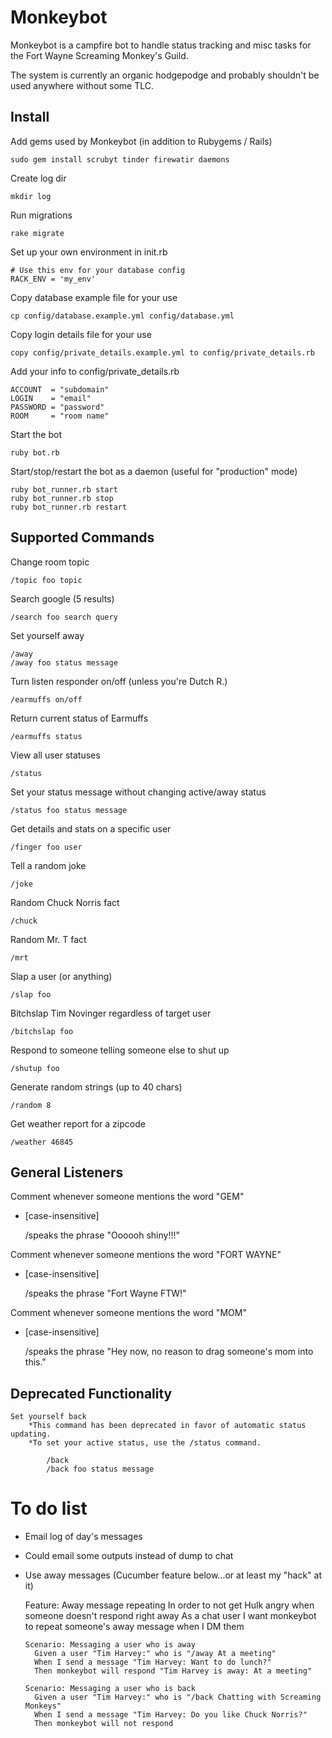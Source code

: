 Monkeybot
===

Monkeybot is a campfire bot to handle status tracking and misc tasks for the Fort Wayne Screaming Monkey's Guild.

The system is currently an organic hodgepodge and probably shouldn't be used anywhere without some TLC.

Install
---

Add gems used by Monkeybot (in addition to Rubygems / Rails)

    sudo gem install scrubyt tinder firewatir daemons

Create log dir

    mkdir log
  
Run migrations

    rake migrate

Set up your own environment in init.rb
    
    # Use this env for your database config
    RACK_ENV = 'my_env'

Copy database example file for your use

    cp config/database.example.yml config/database.yml

Copy login details file for your use

    copy config/private_details.example.yml to config/private_details.rb

Add your info to config/private_details.rb

    ACCOUNT  = "subdomain"
    LOGIN    = "email"
    PASSWORD = "password"
    ROOM     = "room name"
    
Start the bot

    ruby bot.rb

Start/stop/restart the bot as a daemon (useful for "production" mode)

    ruby bot_runner.rb start
    ruby bot_runner.rb stop
    ruby bot_runner.rb restart

Supported Commands
---

Change room topic

    /topic foo topic
  
Search google (5 results)

    /search foo search query
  
Set yourself away

    /away
    /away foo status message
    
Turn listen responder on/off
(unless you're Dutch R.)
	
	/earmuffs on/off
	
Return current status of Earmuffs

	/earmuffs status
  
View all user statuses

    /status
  
Set your status message without changing active/away status

    /status foo status message
  
Get details and stats on a specific user

    /finger foo user
  
Tell a random joke

    /joke
  
Random Chuck Norris fact

    /chuck

Random Mr. T fact

    /mrt
  
Slap a user (or anything)

    /slap foo
    
Bitchslap Tim Novinger regardless of target user

    /bitchslap foo
    
Respond to someone telling someone else to shut up
    
    /shutup foo

Generate random strings (up to 40 chars)

    /random 8

Get weather report for a zipcode

    /weather 46845

General Listeners
---

Comment whenever someone mentions the word "GEM"
* [case-insensitive]

    /speaks the phrase "Oooooh shiny!!!"

Comment whenever someone mentions the word "FORT WAYNE"
* [case-insensitive]

    /speaks the phrase "Fort Wayne FTW!"
    
Comment whenever someone mentions the word "MOM"
* [case-insensitive]

    /speaks the phrase "Hey now, no reason to drag someone's mom into this."
    
Deprecated Functionality
---

	Set yourself back
		*This command has been deprecated in favor of automatic status updating. 
		*To set your active status, use the /status command.

		    /back
		    /back foo status message
    
To do list
===

* Email log of day's messages
* Could email some outputs instead of dump to chat
* Use away messages (Cucumber feature below...or at least my "hack" at it)

    Feature: Away message repeating
      In order to not get Hulk angry when someone doesn't respond right away
      As a chat user
      I want monkeybot to repeat someone's away message when I DM them
    
      Scenario: Messaging a user who is away
        Given a user "Tim Harvey:" who is "/away At a meeting"
        When I send a message "Tim Harvey: Want to do lunch?"
        Then monkeybot will respond "Tim Harvey is away: At a meeting"
      
      Scenario: Messaging a user who is back
        Given a user "Tim Harvey:" who is "/back Chatting with Screaming Monkeys"
        When I send a message "Tim Harvey: Do you like Chuck Norris?"
        Then monkeybot will not respond